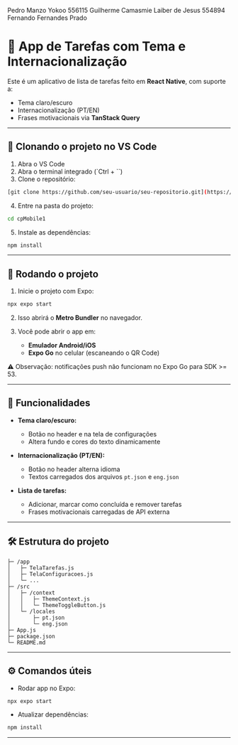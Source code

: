 Pedro Manzo Yokoo 556115
Guilherme Camasmie Laiber de Jesus 554894
Fernando Fernandes Prado


# 📱 App de Tarefas com Tema e Internacionalização

Este é um aplicativo de lista de tarefas feito em **React Native**, com suporte a:

* Tema claro/escuro
* Internacionalização (PT/EN)
* Frases motivacionais via **TanStack Query**

---

## 📂 Clonando o projeto no VS Code

1. Abra o VS Code
2. Abra o terminal integrado (\`Ctrl + \`\`)
3. Clone o repositório:

```bash
[git clone https://github.com/seu-usuario/seu-repositorio.git](https://github.com/Pedro-sugoy/cpMobile1.git)
```

4. Entre na pasta do projeto:

```bash
cd cpMobile1
```

5. Instale as dependências:

```bash
npm install
```

---

## 🚀 Rodando o projeto

1. Inicie o projeto com Expo:

```bash
npx expo start
```

2. Isso abrirá o **Metro Bundler** no navegador.
3. Você pode abrir o app em:

   * **Emulador Android/iOS**
   * **Expo Go** no celular (escaneando o QR Code)

⚠️ Observação: notificações push não funcionam no Expo Go para SDK >= 53.

---

## 🎨 Funcionalidades

* **Tema claro/escuro:**

  * Botão no header e na tela de configurações
  * Altera fundo e cores do texto dinamicamente

* **Internacionalização (PT/EN):**

  * Botão no header alterna idioma
  * Textos carregados dos arquivos `pt.json` e `eng.json`

* **Lista de tarefas:**

  * Adicionar, marcar como concluída e remover tarefas
  * Frases motivacionais carregadas de API externa

---

## 🛠 Estrutura do projeto

```
├─ /app
│   ├─ TelaTarefas.js
│   ├─ TelaConfiguracoes.js
│   └─ ...
├─ /src
│   ├─ /context
│   │   ├─ ThemeContext.js
│   │   └─ ThemeToggleButton.js
│   └─ /locales
│       ├─ pt.json
│       └─ eng.json
├─ App.js
├─ package.json
└─ README.md
```

---

## ⚙️ Comandos úteis

* Rodar app no Expo:

```bash
npx expo start
```

* Atualizar dependências:

```bash
npm install
```

---

